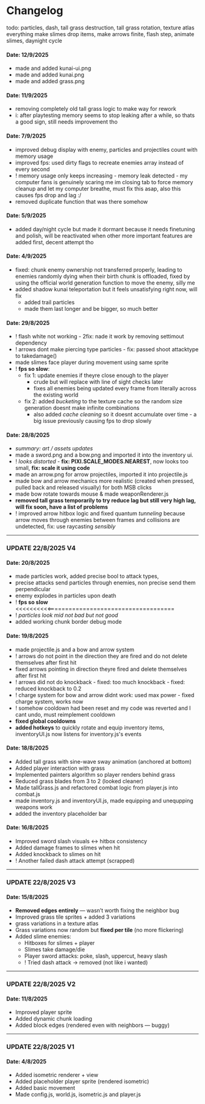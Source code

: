 # Changelog  

todo: particles, dash, tall grass destruction, tall grass rotation, texture atlas everything
 make slimes drop items, make arrows finite, flash step, animate slimes, daynight cycle
#### Date: 12/9/2025
- made and added kunai-ui.png
- made and added kunai.png
- made and added grass.png

#### Date: 11/9/2025
- removing completely old tall grass logic to make way for rework
- i: after playtesting memory seems to stop leaking after a while, so thats a good sign, still needs improvement tho

#### Date: 7/9/2025
- improved debug display with enemy, particles and projectiles count with memory usage
- improved fps: used dirty flags to recreate enemies array instead of every second
- ! memory usage only keeps increasing - memory leak detected - my computer fans is genuinely scaring me im closing tab to force memory cleanup and let my computer breathe, must fix this asap, also this causes fps drop and lag :/
- removed duplicate function that was there somehow

#### Date: 5/9/2025
- added day/night cycle but made it dormant because it needs finetuning and polish, will be reactivated when other more important features are added first, decent attempt tho

#### Date: 4/9/2025
- fixed: chunk enemy ownership not transferred properly, leading to enemies randomly dying when their birth chunk is offloaded, fixed by using the official world generation function to move the enemy, silly me
- added shadow kunai teleportation but it feels unsatisfying right now, will fix
  - added trail particles
  - made them last longer and be bigger, so much better
  
#### Date: 29/8/2025
- ! flash white not working - 2fix: nade it work by removing settimout dependency
- ! arrows dont make piercing type particles - fix: passed shoot attacktype to takedamage()
- made slimes face player during movement using same sprite
- ! **fps so slow**:
  - fix 1: update enemies if theyre close enough to the player
    - crude but will replace with line of sight checks later
    - fixes all enemies being updated every frame from literally across the existing world
  - fix 2: added *bucketing* to the texture cache so the random size generation doesnt make infinite combinations
    - also added *cache cleaning* so it doesnt accumulate over time - a big issue previously causing fps to drop slowly


#### Date: 28/8/2025
- *summary: art / assets updates*
- made a sword.png and a bow.png and imported it into the inventory ui.
- ! *looks distorted* - **fix: PIXI.SCALE_MODES.NEAREST**, now looks too small, **fix: scale it using code**
- made an arrow.png for arrow projectiles, imported it into projectile.js
- made bow and arrow mechanics more realistic (created when pressed, pulled back and released visually) for both MSB clicks
- made bow rotate towards mouse & made weaponRenderer.js
- **removed tall grass temporarily to try reduce lag but still very high lag, will fix soon, have a list of problems**
- ! improved arrow hitbox logic and fixed quantum *tunneling* because arrow moves through enemies between frames and collisions are undetected, fix: use raycasting *sensibly*


---
### UPDATE 22/8/2025 V4

#### Date: 20/8/2025
- made particles work, added precise bool to attack types, 
- precise attacks send particles through enemies, non precise send them perpendicular
- enemy explodes in particles upon death 
- ! **fps so slow** <<<<<<<<<<====================================
- ! *particles look mid not bad but not good*
- added working chunk border debug mode

#### Date: 19/8/2025
- made projectile.js and a bow and arrow system
- ! arrows do not point in the direction they are fired and do not delete themselves after first hit
- fixed arrows pointing in direction theyre fired and delete themselves after first hit
- ! arrows did not do knockback - fixed: too much knockback - fixed: reduced knockback to 0.2
- ! charge system for bow and arrow didnt work: used max power - fixed charge system, works now
- ! somehow cooldown had been reset and my code was reverted and I cant undo, must reimplement cooldown
- **fixed global cooldowns**
- **added hotkeys** to quickly rotate and equip inventory items, inventoryUI.js now listens for inventory.js's events

#### Date: 18/8/2025  
- Added tall grass with sine-wave sway animation (anchored at bottom)  
- Added player interaction with grass  
- Implemented painters algorithm so player renders behind grass  
- Reduced grass blades from 3 to 2 (looked cleaner)  
- Made tallGrass.js and refactored combat logic from player.js into combat.js
- made inventory.js and inventoryUI.js, made equipping and unequpping weapons work
- added the inventory placeholder bar

#### Date: 16/8/2025  
- Improved sword slash visuals ↔ hitbox consistency  
- Added damage frames to slimes when hit  
- Added knockback to slimes on hit  
- ! Another failed dash attack attempt (scrapped)  

---
### UPDATE 22/8/2025 V3

#### Date: 15/8/2025  
- **Removed edges entirely** — wasn’t worth fixing the neighbor bug  
- Improved grass tile sprites + added 3 variations  
- grass variations in a texture atlas
- Grass variations now random but **fixed per tile** (no more flickering)  
- Added slime enemies:  
  - Hitboxes for slimes + player  
  - Slimes take damage/die  
  - Player sword attacks: poke, slash, uppercut, heavy slash  
  - ! Tried dash attack → removed (not like i wanted)  

---
### UPDATE 22/8/2025 V2

#### Date: 11/8/2025  
- Improved player sprite  
- Added dynamic chunk loading  
- Added block edges (rendered even with neighbors — buggy)  

---
### UPDATE 22/8/2025 V1

#### Date: 4/8/2025  
- Added isometric renderer + view  
- Added placeholder player sprite (rendered isometric)  
- Added basic movement  
- Made config.js, world.js, isometric.js and player.js